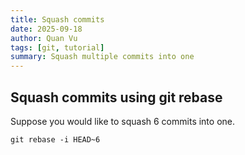```yaml
---
title: Squash commits
date: 2025-09-18
author: Quan Vu
tags: [git, tutorial]
summary: Squash multiple commits into one
---
```


## Squash commits using git rebase

Suppose you would like to squash 6 commits into one.
```
git rebase -i HEAD~6
```
